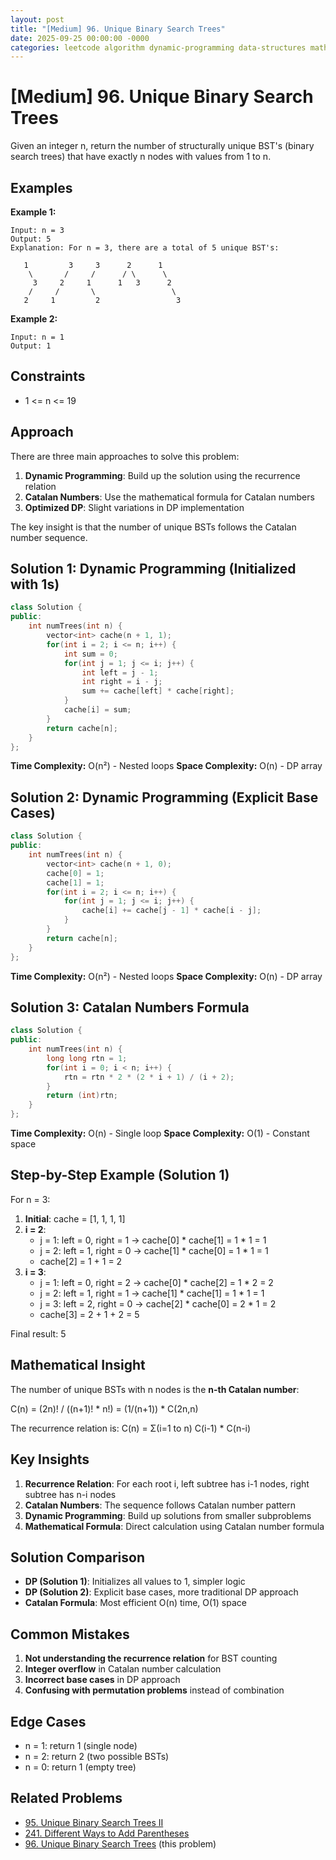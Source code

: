 ```yaml
---
layout: post
title: "[Medium] 96. Unique Binary Search Trees"
date: 2025-09-25 00:00:00 -0000
categories: leetcode algorithm dynamic-programming data-structures math catalan-numbers medium cpp binary-search-trees problem-solving
---
```


# [Medium] 96. Unique Binary Search Trees

Given an integer n, return the number of structurally unique BST's (binary search trees) that have exactly n nodes with values from 1 to n.

## Examples

**Example 1:**
```
Input: n = 3
Output: 5
Explanation: For n = 3, there are a total of 5 unique BST's:

   1         3     3      2      1
    \       /     /      / \      \
     3     2     1      1   3      2
    /     /       \                 \
   2     1         2                 3
```

**Example 2:**
```
Input: n = 1
Output: 1
```

## Constraints

- 1 <= n <= 19

## Approach

There are three main approaches to solve this problem:

1. **Dynamic Programming**: Build up the solution using the recurrence relation
2. **Catalan Numbers**: Use the mathematical formula for Catalan numbers
3. **Optimized DP**: Slight variations in DP implementation

The key insight is that the number of unique BSTs follows the Catalan number sequence.

## Solution 1: Dynamic Programming (Initialized with 1s)

```cpp
class Solution {
public:
    int numTrees(int n) {
        vector<int> cache(n + 1, 1);
        for(int i = 2; i <= n; i++) {
            int sum = 0;
            for(int j = 1; j <= i; j++) {
                int left = j - 1;
                int right = i - j;
                sum += cache[left] * cache[right];
            }
            cache[i] = sum;
        }
        return cache[n];
    }
};
```

**Time Complexity:** O(n²) - Nested loops
**Space Complexity:** O(n) - DP array

## Solution 2: Dynamic Programming (Explicit Base Cases)

```cpp
class Solution {
public:
    int numTrees(int n) {
        vector<int> cache(n + 1, 0);
        cache[0] = 1;
        cache[1] = 1;
        for(int i = 2; i <= n; i++) {
            for(int j = 1; j <= i; j++) {
                cache[i] += cache[j - 1] * cache[i - j];
            }
        }
        return cache[n];
    }
};
```

**Time Complexity:** O(n²) - Nested loops
**Space Complexity:** O(n) - DP array

## Solution 3: Catalan Numbers Formula

```cpp
class Solution {
public:
    int numTrees(int n) {
        long long rtn = 1;
        for(int i = 0; i < n; i++) {
            rtn = rtn * 2 * (2 * i + 1) / (i + 2);
        }
        return (int)rtn;
    }
};
```

**Time Complexity:** O(n) - Single loop
**Space Complexity:** O(1) - Constant space

## Step-by-Step Example (Solution 1)

For n = 3:

1. **Initial**: cache = [1, 1, 1, 1]
2. **i = 2**: 
   - j = 1: left = 0, right = 1 → cache[0] * cache[1] = 1 * 1 = 1
   - j = 2: left = 1, right = 0 → cache[1] * cache[0] = 1 * 1 = 1
   - cache[2] = 1 + 1 = 2
3. **i = 3**:
   - j = 1: left = 0, right = 2 → cache[0] * cache[2] = 1 * 2 = 2
   - j = 2: left = 1, right = 1 → cache[1] * cache[1] = 1 * 1 = 1
   - j = 3: left = 2, right = 0 → cache[2] * cache[0] = 2 * 1 = 2
   - cache[3] = 2 + 1 + 2 = 5

Final result: 5

## Mathematical Insight

The number of unique BSTs with n nodes is the **n-th Catalan number**:

C(n) = (2n)! / ((n+1)! * n!) = (1/(n+1)) * C(2n,n)

The recurrence relation is:
C(n) = Σ(i=1 to n) C(i-1) * C(n-i)

## Key Insights

1. **Recurrence Relation**: For each root i, left subtree has i-1 nodes, right subtree has n-i nodes
2. **Catalan Numbers**: The sequence follows Catalan number pattern
3. **Dynamic Programming**: Build up solutions from smaller subproblems
4. **Mathematical Formula**: Direct calculation using Catalan number formula

## Solution Comparison

- **DP (Solution 1)**: Initializes all values to 1, simpler logic
- **DP (Solution 2)**: Explicit base cases, more traditional DP approach
- **Catalan Formula**: Most efficient O(n) time, O(1) space

## Common Mistakes

1. **Not understanding the recurrence relation** for BST counting
2. **Integer overflow** in Catalan number calculation
3. **Incorrect base cases** in DP approach
4. **Confusing with permutation problems** instead of combination

## Edge Cases

- n = 1: return 1 (single node)
- n = 2: return 2 (two possible BSTs)
- n = 0: return 1 (empty tree)

## Related Problems

- [95. Unique Binary Search Trees II](https://leetcode.com/problems/unique-binary-search-trees-ii/)
- [241. Different Ways to Add Parentheses](https://leetcode.com/problems/different-ways-to-add-parentheses/)
- [96. Unique Binary Search Trees](https://leetcode.com/problems/unique-binary-search-trees/) (this problem)
